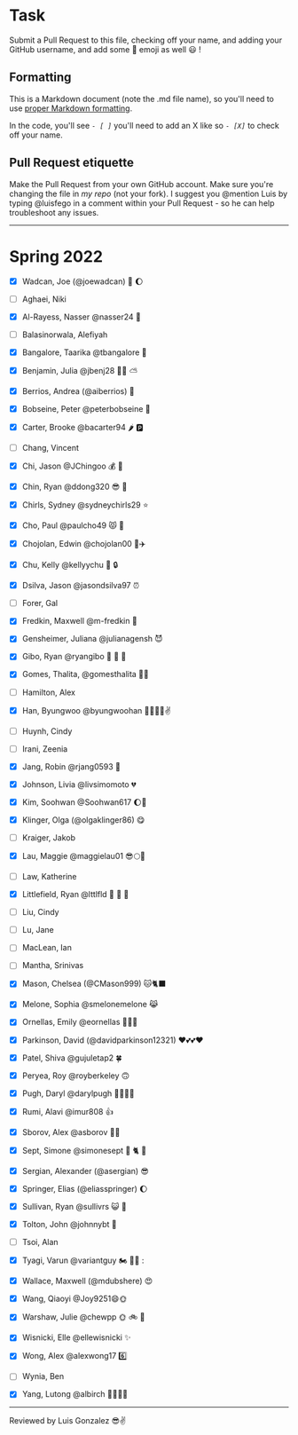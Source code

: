 # Task
Submit a Pull Request to this file, checking off your name, and adding your GitHub username, and add some :rocket: emoji as well :smiley: ! 

## Formatting
This is a Markdown document (note the .md file name), so you'll need to use [proper Markdown formatting](https://help.github.com/articles/basic-writing-and-formatting-syntax/#task-lists). 

In the code, you'll see *`- [ ]`* you'll need to add an X like so *`- [X]`* to check off your name.

## Pull Request etiquette
Make the Pull Request from your own GitHub account. Make sure you're changing the file in _my repo_ (not your fork). I suggest you @mention Luis by typing @luisfego in a comment within your Pull Request - so he can help troubleshoot any issues.  

------------

# Spring 2022

- [X] Wadcan, Joe (@joewadcan) 🚀 🌔

- [ ] Aghaei, Niki

- [x] Al-Rayess, Nasser @nasser24 🌯

- [ ] Balasinorwala, Alefiyah

- [X] Bangalore, Taarika @tbangalore 🦄

- [X] Benjamin, Julia  @jbenj28 🐕‍🦺 ⛅ 

- [X] Berrios, Andrea (@aiberrios) 👻

- [X] Bobseine, Peter @peterbobseine 🐻

- [X] Carter, Brooke @bacarter94 🌶️ 🅿️

- [ ] Chang, Vincent

- [x] Chi, Jason @JChingoo 💰 🦛

- [x] Chin, Ryan @ddong320 😎 🌊

- [x] Chirls, Sydney @sydneychirls29 ⭐

- [x] Cho, Paul @paulcho49 😾 🍫

- [x] Chojolan, Edwin @chojolan00 🐼✈️

- [x] Chu, Kelly @kellyychu 🔑 🔒

- [x] Dsilva, Jason @jasondsilva97 ⏰

- [ ] Forer, Gal

- [x] Fredkin, Maxwell @m-fredkin 🙂

- [x] Gensheimer, Juliana @julianagensh 😈

- [x] Gibo, Ryan @ryangibo 🙉 🙈 🙊

- [x] Gomes, Thalita, @gomesthalita 🚀🍀

- [ ] Hamilton, Alex

- [x] Han, Byungwoo @byungwoohan 🚀🌔🌙😎✌️

- [ ] Huynh, Cindy

- [ ] Irani, Zeenia

- [x] Jang, Robin @rjang0593 🚀

- [x] Johnson, Livia @livsimomoto 💔

- [x] Kim, Soohwan @Soohwan617 🌔🚀

- [x] Klinger, Olga (@olgaklinger86) 😋


- [ ] Kraiger, Jakob

- [x] Lau, Maggie @maggielau01 😎🌕🚀

- [ ] Law, Katherine

- [X] Littlefield, Ryan @lttlfld 👋 🐚 🥾

- [ ] Liu, Cindy

- [ ] Lu, Jane

- [ ] MacLean, Ian

- [ ] Mantha, Srinivas

- [X] Mason, Chelsea (@CMason999) 🐱🐈‍⬛

- [x] Melone, Sophia @smelonemelone 😹

- [x] Ornellas, Emily @eornellas 🌟💃🎊

- [X] Parkinson, David (@davidparkinson12321) ❤️💕💕❤️

- [X] Patel, Shiva @gujuletap2 🍀

- [x] Peryea, Roy @royberkeley 🙃

- [X] Pugh, Daryl @darylpugh 👍🏽👍🏽

- [X] Rumi, Alavi @imur808 👍

- [x] Sborov, Alex @asborov 🏌️‍♀️

- [X] Sept, Simone @simonesept 👋 🐈 🌳

- [X] Sergian, Alexander (@asergian) 😎

- [x] Springer, Elias (@eliasspringer) 🌔

- [x] Sullivan, Ryan @sullivrs 😺 🥳

- [x] Tolton, John @johnnybt 🐡

- [ ] Tsoi, Alan

- [X] Tyagi, Varun @variantguy 🏍️ 🏋️‍♂️ :

- [X] Wallace, Maxwell (@mdubshere) 😍 

- [x] Wang, Qiaoyi @Joy9251😄🌞

- [x] Warshaw, Julie @chewpp 🌞 🚲 🍕 

- [X] Wisnicki, Elle @ellewisnicki ✨

- [X] Wong, Alex @alexwong17 6️⃣

- [ ] Wynia, Ben

- [x] Yang, Lutong @albirch 🚴🏻🥎😽

-----------------

Reviewed by Luis Gonzalez 😎✌️ 
